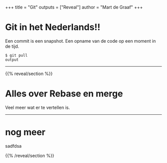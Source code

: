 +++
title = "Git"
outputs = ["Reveal"]
author = "Mart de Graaf"
+++

# Git in het Nederlands!!

Een commit is een snapshot. Een opname van de code op een moment in de tijd.

```shell{data-line-numbers="3,8-10"}
$ git pull
output
```

---

{{% reveal/section %}}

# Alles over Rebase en merge
Veel meer wat er te vertellen is.


---

# nog meer

sadfdsa

{{% /reveal/section %}}
